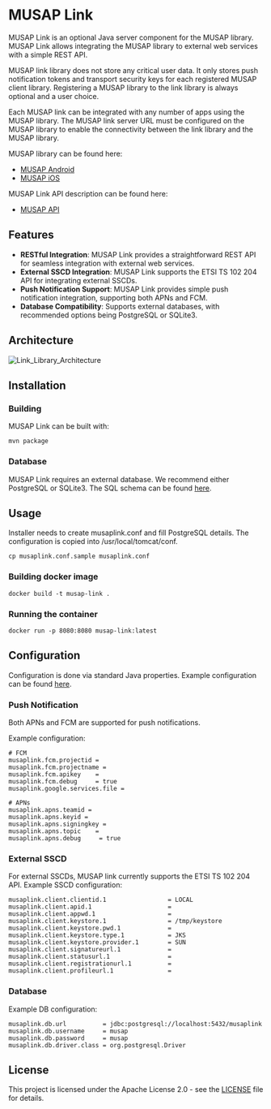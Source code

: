 # MUSAP Link

MUSAP Link is an optional Java server component for the MUSAP library. MUSAP Link allows integrating the MUSAP library to external web services with a simple REST API.

MUSAP link library does not store any critical user data. It only stores push notification tokens and transport security keys for each registered MUSAP client library. Registering a MUSAP library to the link library is always optional and a user choice.

Each MUSAP link can be integrated with any number of apps using the MUSAP library. The MUSAP link server URL must be configured on the MUSAP library to enable the connectivity between the link library and the MUSAP library.

MUSAP library can be found here:
* [MUSAP Android](https://github.com/methics/musap-android)
* [MUSAP iOS](https://github.com/methics/musap-ios)

MUSAP Link API description can be found here:
* [MUSAP API](https://github.com/methics/musap-api)

## Features
- **RESTful Integration**: MUSAP Link provides a straightforward REST API for seamless integration with external web services.
- **External SSCD Integration**: MUSAP Link supports the ETSI TS 102 204 API for integrating external SSCDs.
- **Push Notification Support**: MUSAP Link provides simple push notification integration, supporting both APNs and FCM.
- **Database Compatibility**: Supports external databases, with recommended options being PostgreSQL or SQLite3.

## Architecture

![Link_Library_Architecture](https://github.com/methics/musap-link/assets/4453264/2997cae8-d44e-4709-8192-ae31624eff62)

## Installation

### Building

MUSAP Link can be built with:

`mvn package`

### Database

MUSAP Link requires an external database. We recommend either PostgreSQL or SQLite3.
The SQL schema can be found [here](https://github.com/methics/musap-link/blob/main/conf/musaplink.sql). 

## Usage

Installer needs to create musaplink.conf and fill PostgreSQL details. The configuration is copied into
/usr/local/tomcat/conf.

`cp musaplink.conf.sample musaplink.conf`

### Building docker image

`docker build -t musap-link .`

### Running the container

`docker run -p 8080:8080 musap-link:latest`

## Configuration

Configuration is done via standard Java properties. Example configuration can be found [here](https://github.com/methics/musap-link/blob/main/conf/musaplink.conf.sample).

### Push Notification

Both APNs and FCM are supported for push notifications. 

Example configuration:
```
# FCM
musaplink.fcm.projectid = 
musaplink.fcm.projectname = 
musaplink.fcm.apikey    = 
musaplink.fcm.debug     = true
musaplink.google.services.file =

# APNs
musaplink.apns.teamid = 
musaplink.apns.keyid = 
musaplink.apns.signingkey =
musaplink.apns.topic    = 
musaplink.apns.debug     = true
```

### External SSCD

For external SSCDs, MUSAP link currently supports the ETSI TS 102 204 API.
Example SSCD configuration:
```
musaplink.client.clientid.1                 = LOCAL
musaplink.client.apid.1                     = 
musaplink.client.appwd.1                    = 
musaplink.client.keystore.1                 = /tmp/keystore
musaplink.client.keystore.pwd.1             = 
musaplink.client.keystore.type.1            = JKS
musaplink.client.keystore.provider.1        = SUN
musaplink.client.signatureurl.1             = 
musaplink.client.statusurl.1                = 
musaplink.client.registrationurl.1          = 
musaplink.client.profileurl.1               = 
```

### Database

Example DB configuration:
```
musaplink.db.url          = jdbc:postgresql://localhost:5432/musaplink
musaplink.db.username     = musap
musaplink.db.password     = musap
musaplink.db.driver.class = org.postgresql.Driver
```

## License

This project is licensed under the Apache License 2.0 - see the [LICENSE](LICENSE) file for details.
